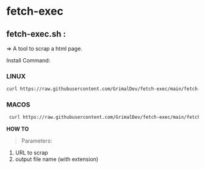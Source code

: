 # fetch-exec

## fetch-exec.sh :

  => A tool to scrap a html page.
  
   Install Command:
   
   ### LINUX
   ```sh
   curl https://raw.githubusercontent.com/GrimalDev/fetch-exec/main/fetch-exec.sh -o fetch-exec.sh ; sudo cp fetch-exec.sh /bin/fetch-exec ; sudo rm fetch-exec.sh ; sudo chmod +x /bin/fetch-exec
   ```
   ### MACOS
   ```sh
    curl https://raw.githubusercontent.com/GrimalDev/fetch-exec/main/fetch-exec.sh -o fetch-exec.sh ; sudo cp fetch-exec.sh /opt/homebrew/bin/fetch-exec ; sudo rm fetch-exec.sh ; sudo chmod +x /opt/homebrew/bin/fetch-exec
   ```
    
**HOW TO**
> Parameters:
  1. URL to scrap
  2. output file name (with extension)
